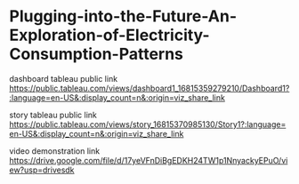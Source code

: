 # Plugging-into-the-Future-An-Exploration-of-Electricity-Consumption-Patterns

dashboard tableau public link https://public.tableau.com/views/dashboard1_16815359279210/Dashboard1?:language=en-US&:display_count=n&:origin=viz_share_link

story tableau public link https://public.tableau.com/views/story_16815370985130/Story1?:language=en-US&:display_count=n&:origin=viz_share_link

video demonstration link https://drive.google.com/file/d/17yeVFnDiBgEDKH24TW1p1NnyackyEPuO/view?usp=drivesdk
